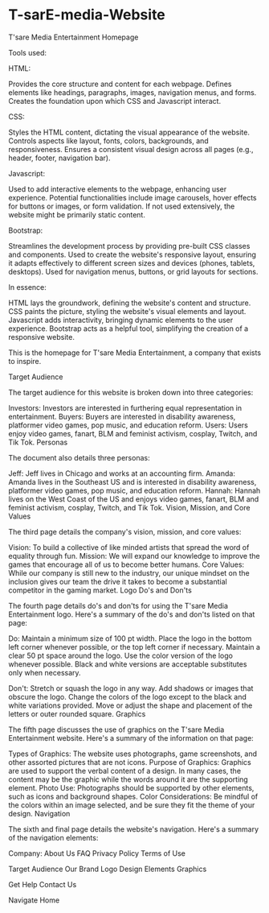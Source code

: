 # T-sarE-media-Website
T'sare Media Entertainment Homepage

Tools used:

HTML:

Provides the core structure and content for each webpage.
Defines elements like headings, paragraphs, images, navigation menus, and forms.
Creates the foundation upon which CSS and Javascript interact.

CSS:

Styles the HTML content, dictating the visual appearance of the website.
Controls aspects like layout, fonts, colors, backgrounds, and responsiveness.
Ensures a consistent visual design across all pages (e.g., header, footer, navigation bar).

Javascript:

Used to add interactive elements to the webpage, enhancing user experience.
Potential functionalities include image carousels, hover effects for buttons or images, or form validation.
If not used extensively, the website might be primarily static content.

Bootstrap:

Streamlines the development process by providing pre-built CSS classes and components.
Used to create the website's responsive layout, ensuring it adapts effectively to different screen sizes and devices (phones, tablets, desktops).
Used for navigation menus, buttons, or grid layouts for sections.

In essence:

HTML lays the groundwork, defining the website's content and structure.
CSS paints the picture, styling the website's visual elements and layout.
Javascript adds interactivity, bringing dynamic elements to the user experience.
Bootstrap acts as a helpful tool, simplifying the creation of a responsive website.

This is the homepage for T'sare Media Entertainment, a company that exists to inspire.

Target Audience

The target audience for this website is broken down into three categories:

Investors: Investors are interested in furthering equal representation in entertainment.
Buyers: Buyers are interested in disability awareness, platformer video games, pop music, and education reform.
Users: Users enjoy video games, fanart, BLM and feminist activism, cosplay, Twitch, and Tik Tok.
Personas

The document also details three personas:

Jeff: Jeff lives in Chicago and works at an accounting firm.
Amanda: Amanda lives in the Southeast US and is interested in disability awareness, platformer video games, pop music, and education reform.
Hannah: Hannah lives on the West Coast of the US and enjoys video games, fanart, BLM and feminist activism, cosplay, Twitch, and Tik Tok.
Vision, Mission, and Core Values

The third page details the company's vision, mission, and core values:

Vision: To build a collective of like minded artists that spread the word of equality through fun.
Mission: We will expand our knowledge to improve the games that encourage all of us to become better humans.
Core Values: While our company is still new to the industry, our unique mindset on the inclusion gives our team the drive it takes to become a substantial competitor in the gaming market.
Logo Do's and Don'ts

The fourth page details do's and don'ts for using the T'sare Media Entertainment logo. Here's a summary of the do's and don'ts listed on that page:

Do:
Maintain a minimum size of 100 pt width.
Place the logo in the bottom left corner whenever possible, or the top left corner if necessary.
Maintain a clear 50 pt space around the logo.
Use the color version of the logo whenever possible. Black and white versions are acceptable substitutes only when necessary.

Don't:
Stretch or squash the logo in any way.
Add shadows or images that obscure the logo.
Change the colors of the logo except to the black and white variations provided.
Move or adjust the shape and placement of the letters or outer rounded square.
Graphics

The fifth page discusses the use of graphics on the T'sare Media Entertainment website. Here's a summary of the information on that page:

Types of Graphics: The website uses photographs, game screenshots, and other assorted pictures that are not icons.
Purpose of Graphics: Graphics are used to support the verbal content of a design. In many cases, the content may be the graphic while the words around it are the supporting element.
Photo Use: Photographs should be supported by other elements, such as icons and background shapes.
Color Considerations: Be mindful of the colors within an image selected, and be sure they fit the theme of your design.
Navigation

The sixth and final page details the website's navigation. Here's a summary of the navigation elements:

Company:
About Us
FAQ
Privacy Policy
Terms of Use

Target Audience
Our Brand
Logo Design Elements
Graphics

Get Help
Contact Us

Navigate
Home

